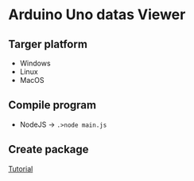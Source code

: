 # Arduino Uno datas Viewer

## Targer platform
- Windows
- Linux 
- MacOS

## Compile program
- NodeJS -> `.>node main.js`

## Create package 
[Tutorial]([https://link](https://www.christianengvall.se/electron-packager-tutorial/))